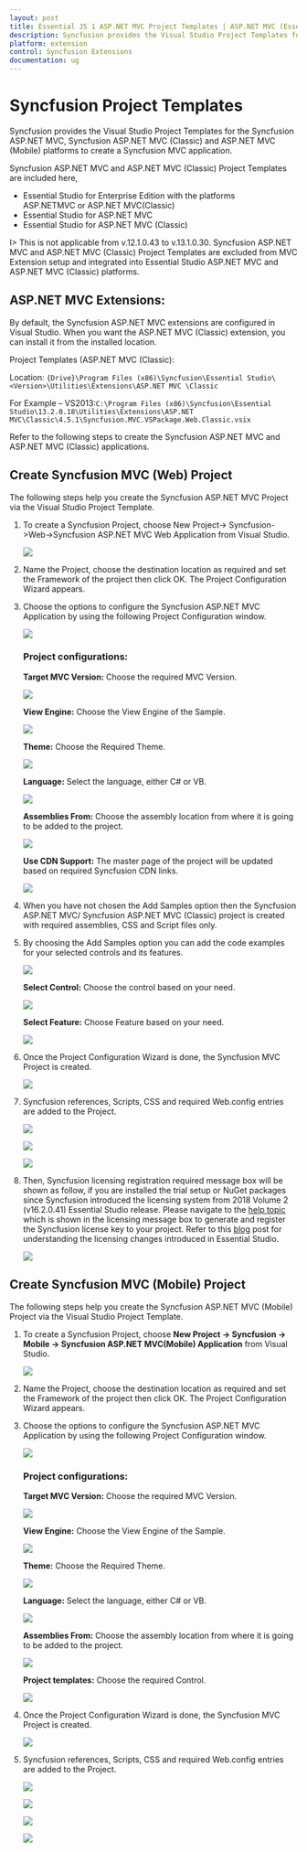 ```yaml
---
layout: post
title: Essential JS 1 ASP.NET MVC Project Templates | ASP.NET MVC (Essential JS 1) | Syncfusion
description: Syncfusion provides the Visual Studio Project Templates for the Syncfusion Essential JS 1 ASP.NET MVC, Syncfusion Essential JS 1 ASP.NET MVC (Classic) and Essential JS 1 ASP.NET MVC (Mobile) platforms to create a Syncfusion MVC application using Essential JS 1 components
platform: extension
control: Syncfusion Extensions
documentation: ug
---
```


# Syncfusion Project Templates

Syncfusion provides the Visual Studio Project Templates for the Syncfusion ASP.NET MVC, Syncfusion ASP.NET MVC (Classic) and ASP.NET MVC (Mobile) platforms to create a Syncfusion MVC application.

Syncfusion ASP.NET MVC and ASP.NET MVC (Classic) Project Templates are included here,

* Essential Studio for Enterprise Edition with the platforms ASP.NETMVC or ASP.NET MVC(Classic)
* Essential Studio for ASP.NET MVC
* Essential Studio for ASP.NET MVC (Classic)

I> This is not applicable from v.12.1.0.43 to v.13.1.0.30. Syncfusion ASP.NET MVC and ASP.NET MVC (Classic) Project Templates are excluded from MVC Extension setup and integrated into Essential Studio ASP.NET MVC and ASP.NET MVC (Classic) platforms.

## ASP.NET MVC Extensions:

By default, the Syncfusion ASP.NET MVC extensions are configured in Visual Studio. When you want the ASP.NET MVC (Classic) extension, you can install it from the installed location.

Project Templates (ASP.NET MVC (Classic):

Location: `{Drive}\Program Files (x86)\Syncfusion\Essential Studio\<Version>\Utilities\Extensions\ASP.NET MVC \Classic`

For Example – VS2013:`C:\Program Files (x86)\Syncfusion\Essential Studio\13.2.0.18\Utilities\Extensions\ASP.NET MVC\Classic\4.5.1\Syncfusion.MVC.VSPackage.Web.Classic.vsix`

Refer to the following steps to create the Syncfusion ASP.NET MVC and ASP.NET MVC (Classic) applications.

## Create Syncfusion MVC (Web) Project    

The following steps help you create the Syncfusion ASP.NET MVC Project via the Visual Studio Project Template.

1. To create a Syncfusion Project, choose New Project-> Syncfusion->Web->Syncfusion ASP.NET MVC Web Application from Visual Studio.

   ![](Create-Syncfusion-MVC-Project_images/CreateSyncfusionMVCProject_img1.jpeg)

2. Name the Project, choose the destination location as required and set the Framework of the project then click OK. The Project Configuration Wizard appears.  

3. Choose the options to configure the Syncfusion ASP.NET MVC Application by using the following Project Configuration window.

   ![](Create-Syncfusion-MVC-Project_images/CreateSyncfusionMVCProject_img2.jpeg)

   ### Project configurations:

   **Target MVC Version:** Choose the required MVC Version.

   ![](Create-Syncfusion-MVC-Project_images/CreateSyncfusionMVCProject_img3.jpeg)

   **View Engine:** Choose the View Engine of the Sample.

   ![](Create-Syncfusion-MVC-Project_images/CreateSyncfusionMVCProject_img4.jpeg)

   **Theme:** Choose the Required Theme.

   ![](Create-Syncfusion-MVC-Project_images/CreateSyncfusionMVCProject_img5.jpeg)

   **Language:** Select the language, either C# or VB.

   ![](Create-Syncfusion-MVC-Project_images/CreateSyncfusionMVCProject_img6.jpeg)

   **Assemblies From:** Choose the assembly location from where it is going to be added to the project.

   ![](Create-Syncfusion-MVC-Project_images/CreateSyncfusionMVCProject_img7.jpeg)

   **Use CDN Support:** The master page of the project will be updated based on required Syncfusion CDN links.

   ![](Create-Syncfusion-MVC-Project_images/CreateSyncfusionMVCProject_img28.jpeg)

4. When you have not chosen the Add Samples option then the Syncfusion ASP.NET MVC/ Syncfusion ASP.NET MVC (Classic) project is created with required assemblies, CSS and Script files only.

5. By choosing the Add Samples option you can add the code examples for your selected controls and its features.

   ![](Create-Syncfusion-MVC-Project_images/CreateSyncfusionMVCProject_img8.jpeg)

   **Select Control:** Choose the control based on your need.

   ![](Create-Syncfusion-MVC-Project_images/CreateSyncfusionMVCProject_img9.jpeg)

   **Select Feature:** Choose Feature based on your need.

   ![](Create-Syncfusion-MVC-Project_images/CreateSyncfusionMVCProject_img10.jpeg)

6. Once the Project Configuration Wizard is done, the Syncfusion MVC Project is created.

   ![](Create-Syncfusion-MVC-Project_images/CreateSyncfusionMVCProject_img11.jpeg)

7. Syncfusion references, Scripts, CSS and required Web.config entries are added to the Project.

   ![](Create-Syncfusion-MVC-Project_images/CreateSyncfusionMVCProject_img12.jpeg)

   ![](Create-Syncfusion-MVC-Project_images/CreateSyncfusionMVCProject_img13.jpeg)

   ![](Create-Syncfusion-MVC-Project_images/CreateSyncfusionMVCProject_img14.jpeg)

8. Then, Syncfusion licensing registration required message box will be shown as follow, if you are installed the trial setup or NuGet packages since Syncfusion introduced the licensing system from 2018 Volume 2 (v16.2.0.41) Essential Studio release. Please navigate to the [help topic](https://help.syncfusion.com/common/essential-studio/licensing/license-key#how-to-generate-syncfusion-license-key) which is shown in the licensing message box to generate and register the Syncfusion license key to your project. Refer to this [blog](https://blog.syncfusion.com/post/Whats-New-in-2018-Volume-2-Licensing-Changes-in-the-1620x-Version-of-Essential-Studio.aspx) post for understanding the licensing changes introduced in Essential Studio.

   ![](Create-Syncfusion-MVC-Project_images/CreateSyncfusionMVCProject_img29.jpeg)

## Create Syncfusion MVC (Mobile) Project

The following steps help you create the Syncfusion ASP.NET MVC (Mobile) Project via the Visual Studio Project Template.

1. To create a Syncfusion Project, choose **New Project -> Syncfusion -> Mobile -> Syncfusion ASP.NET MVC(Mobile) Application** from Visual Studio.

   ![](Create-Syncfusion-MVC-Project_images/CreateSyncfusionMVCProject_img15.jpeg)

2. Name the Project, choose the destination location as required and set the Framework of the project then click OK. The Project Configuration Wizard appears.  
3. Choose the options to configure the Syncfusion ASP.NET MVC Application by using the following Project Configuration window.

   ![](Create-Syncfusion-MVC-Project_images/CreateSyncfusionMVCProject_img16.jpeg)

   ### Project configurations:

   **Target MVC Version:** Choose the required MVC Version.

   ![](Create-Syncfusion-MVC-Project_images/CreateSyncfusionMVCProject_img17.jpeg)

   **View Engine:** Choose the View Engine of the Sample.

   ![](Create-Syncfusion-MVC-Project_images/CreateSyncfusionMVCProject_img18.jpeg)

   **Theme:** Choose the Required Theme.

   ![](Create-Syncfusion-MVC-Project_images/CreateSyncfusionMVCProject_img19.jpeg)

   **Language:** Select the language, either C# or VB.

   ![](Create-Syncfusion-MVC-Project_images/CreateSyncfusionMVCProject_img20.jpeg)

   **Assemblies From:** Choose the assembly location from where it is going to be added to the project.

   ![](Create-Syncfusion-MVC-Project_images/CreateSyncfusionMVCProject_img7.jpeg)

   **Project templates:** Choose the required Control.

   ![](Create-Syncfusion-MVC-Project_images/CreateSyncfusionMVCProject_img22.jpeg)

4. Once the Project Configuration Wizard is done, the Syncfusion MVC Project is created.

   ![](Create-Syncfusion-MVC-Project_images/CreateSyncfusionMVCProject_img23.jpeg)

5. Syncfusion references, Scripts, CSS and required Web.config entries are added to the Project.

   ![](Create-Syncfusion-MVC-Project_images/CreateSyncfusionMVCProject_img24.jpeg)

   ![](Create-Syncfusion-MVC-Project_images/CreateSyncfusionMVCProject_img25.jpeg)
 
   ![](Create-Syncfusion-MVC-Project_images/CreateSyncfusionMVCProject_img26.jpeg)

   ![](Create-Syncfusion-MVC-Project_images/CreateSyncfusionMVCProject_img27.jpeg)


